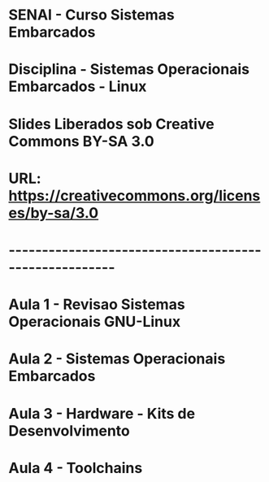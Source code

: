 # SENAI - Curso Sistemas Embarcados
# Disciplina - Sistemas Operacionais Embarcados - Linux
# Slides Liberados sob Creative Commons BY-SA 3.0
# URL: https://creativecommons.org/licenses/by-sa/3.0
# ------------------------------------------------------
# 
# Aula 1 - Revisao Sistemas Operacionais GNU-Linux
# Aula 2 - Sistemas Operacionais Embarcados
# Aula 3 - Hardware - Kits de Desenvolvimento
# Aula 4 - Toolchains

